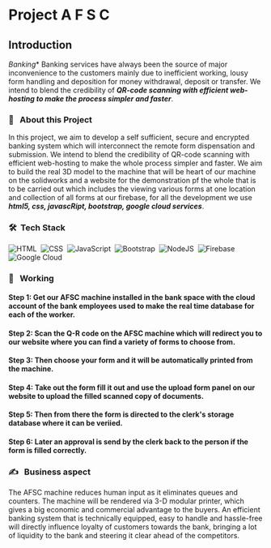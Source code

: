 # Project A F S C
## Introduction
*Banking** Banking services have always been the source of major inconvenience to the customers mainly due to inefficient working, lousy form handling and deposition for money withdrawal, deposit or transfer. We intend to blend the credibility of ***QR-code scanning with efficient web-hosting to make the process simpler and faster***.
<br>

### 🔭 &nbsp; About this Project
In this project, we aim to develop a self sufficient, secure and encrypted banking system which will interconnect the remote form dispensation and submission.  We intend to blend the credibility of QR-code scanning with efficient web-hosting to make the whole process simpler and faster. We aim to build the real 3D model to the machine that will be heart of our machine on the solidworks and a website for the demonstration pf the whole that is to be carried out which includes the viewing various forms at one location and collection of all forms at our firebase, for all the development we use ***html5, css, javascRipt, bootstrap, google cloud services***.


### 🛠 &nbsp;Tech Stack
![HTML](https://img.shields.io/badge/html5%20-%23E34F26.svg?&style=for-the-badge&logo=html5&logoColor=white)&nbsp;
![CSS](https://img.shields.io/badge/css3%20-%231572B6.svg?&style=for-the-badge&logo=css3&logoColor=white)&nbsp;
<img alt="JavaScript" src="https://img.shields.io/badge/javascript%20-%23323330.svg?&style=for-the-badge&logo=javascript&logoColor=%23F7DF1E"/>&nbsp;
<img alt="Bootstrap" src="https://img.shields.io/badge/bootstrap%20-%23563D7C.svg?&style=for-the-badge&logo=bootstrap&logoColor=white"/>&nbsp;
<img alt="NodeJS" src="https://img.shields.io/badge/node.js%20-%2343853D.svg?&style=for-the-badge&logo=node.js&logoColor=white"/>&nbsp;
<img alt="Firebase" src="https://img.shields.io/badge/firebase%20-%23039BE5.svg?&style=for-the-badge&logo=firebase"/>&nbsp;
<img alt="Google Cloud" src="https://img.shields.io/badge/Google%20Cloud%20-%234285F4.svg?&style=for-the-badge&logo=google-cloud&logoColor=white"/>&nbsp;
<br>

### 💼 &nbsp; Working
#### Step 1: Get our AFSC machine installed in the bank space with the cloud account of the bank employees used to make the real time database for each of the worker.
#### Step 2: Scan the Q-R code on the AFSC machine which will redirect you to our website where you can find a variety of forms to choose from.
#### Step 3: Then choose your form and it will be automatically printed from the machine.
#### Step 4: Take out the form fill it out and use the upload form panel on our website to upload the filled scanned copy of documents.
#### Step 5: Then from there the form is directed to the clerk's storage database where it can be veriied.
#### Step 6: Later an approval is send by the clerk back to the person if the form is filled correctly.
 
 
 

###  ✍️ &nbsp;  Business aspect
The AFSC machine reduces human input as it eliminates queues and counters. The machine will be rendered via 3-D modular printer, which gives a big economic and commercial advantage to the buyers. An efficient banking system that is technically equipped, easy to handle and hassle-free  will directly influence loyalty of customers towards the bank, bringing a lot of liquidity to the bank and steering it clear ahead of the competitors.
 
 
 
